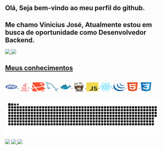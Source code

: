 ## Olá, Seja bem-vindo ao meu perfil do github.

## Me chamo Vinícius José, Atualmente estou em busca de oportunidade como Desenvolvedor Backend.
 <div>
  <a href="https://github.com/viniciusjose">
  <img height="180em" src="https://github-readme-stats.vercel.app/api?username=viniciusjose&show_icons=true&theme=dracula&include_all_commits=true&count_private=true"/>
  <img height="180em" src="https://github-readme-stats.vercel.app/api/top-langs/?username=viniciusjose&layout=compact&langs_count=7&theme=dracula"/>
</div>
 
 ## Meus conhecimentos
 
<div style="display: inline_block"><br>
  <img align="center" alt="vinicius-php" height="30" width="40" src="https://raw.githubusercontent.com/devicons/devicon/master/icons/php/php-plain.svg">
  <img align="center" alt="vinicius-php" height="30" width="40" src="https://raw.githubusercontent.com/devicons/devicon/master/icons/java/java-plain.svg">
 <img align="center" alt="vinicius-laravel" height="30" width="40" src="https://raw.githubusercontent.com/devicons/devicon/master/icons/laravel/laravel-plain.svg">
  <img align="center" alt="vinicius-mysql" height="30" width="40" src="https://raw.githubusercontent.com/devicons/devicon/master/icons/mysql/mysql-plain.svg">
  <img align="center" alt="vinicius-docker" height="30" width="40" src="https://raw.githubusercontent.com/devicons/devicon/master/icons/docker/docker-original.svg">
  <img align="center" alt="vinicius-composer" height="30" width="40" src="https://raw.githubusercontent.com/devicons/devicon/master/icons/composer/composer-original.svg">
  <img align="center" alt="vinicius-javascript" height="30" width="40" src="https://raw.githubusercontent.com/devicons/devicon/master/icons/javascript/javascript-original.svg">
 <img align="center" alt="vinicius-reactjs" height="30" width="40" src="https://raw.githubusercontent.com/devicons/devicon/master/icons/react/react-original.svg">
 <img align="center" alt="vinicius-jquery" height="30" width="40" src="https://raw.githubusercontent.com/devicons/devicon/master/icons/jquery/jquery-original.svg">
  <img align="center" alt="vinicius-HTML" height="30" width="40" src="https://raw.githubusercontent.com/devicons/devicon/master/icons/html5/html5-original.svg">
  <img align="center" alt="vinicius-CSS" height="30" width="40" src="https://raw.githubusercontent.com/devicons/devicon/master/icons/css3/css3-original.svg">
</div>
  
  ##
 
<div> 
   
  ![Snake animation](https://github.com/viniciusjose/viniciusjose/blob/output/github-contribution-grid-snake.svg)
 
 
  <a href="https://www.linkedin.com/in/vinicius-jos%C3%A9-silva-408510156/" target="_blank"><img src="https://img.shields.io/badge/-LinkedIn-%230077B5?style=for-the-badge&logo=linkedin&logoColor=white" target="_blank"></a>
 <a href = "mailto:vinicius.jsilv@gmail.com"><img src="https://img.shields.io/badge/-Gmail-%23333?style=for-the-badge&logo=gmail&logoColor=white" target="_blank">    </a>
 <a href="https://www.instagram.com/vinnii_jose" target="_blank"><img src="https://img.shields.io/badge/-Instagram-%23E4405F?style=for-the-badge&logo=instagram&logoColor=white" target="_blank"></a>
 
</div>
